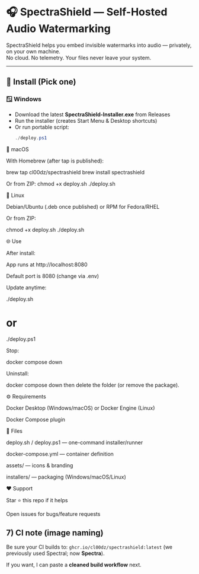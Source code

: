 # 🎧 SpectraShield — Self-Hosted Audio Watermarking

SpectraShield helps you embed invisible watermarks into audio — privately, on your own machine.  
No cloud. No telemetry. Your files never leave your system.

---

## 🚀 Install (Pick one)

### 🪟 Windows
- Download the latest **SpectraShield-Installer.exe** from Releases
- Run the installer (creates Start Menu & Desktop shortcuts)
- Or run portable script:
  ```powershell
  ./deploy.ps1
🍏 macOS

With Homebrew (after tap is published):

brew tap cl00dz/spectrashield
brew install spectrashield

Or from ZIP:
chmod +x deploy.sh
./deploy.sh

🐧 Linux

Debian/Ubuntu (.deb once published) or RPM for Fedora/RHEL

Or from ZIP:

chmod +x deploy.sh
./deploy.sh

🌐 Use

After install:

App runs at http://localhost:8080

Default port is 8080 (change via .env)

Update anytime:

./deploy.sh
# or
./deploy.ps1


Stop:

docker compose down


Uninstall:

docker compose down then delete the folder (or remove the package).

⚙️ Requirements

Docker Desktop (Windows/macOS) or Docker Engine (Linux)

Docker Compose plugin

🧩 Files

deploy.sh / deploy.ps1 — one-command installer/runner

docker-compose.yml — container definition

assets/ — icons & branding

installers/ — packaging (Windows/macOS/Linux)

❤️ Support

Star ⭐ this repo if it helps

Open issues for bugs/feature requests

## 7) CI note (image naming)

Be sure your CI builds to: `ghcr.io/cl00dz/spectrashield:latest` (we previously used Spectral; now **Spectra**).

If you want, I can paste a **cleaned build workflow** next.
